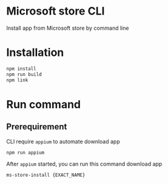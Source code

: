 # Microsoft store CLI

Install app from Microsoft store by command line

# Installation

```bash
npm install
npm run build
npm link
```

# Run command

## Prerequirement 

CLI require `appium` to automate download app

```bash
npm run appium
```

After `appium` started, you can run this command download app

```bash
ms-store-install {EXACT_NAME}
```
